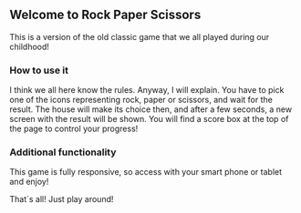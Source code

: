 ## Welcome to Rock Paper Scissors

This is a version of the old classic game that we all played during our childhood!

### How to use it

I think we all here know the rules. Anyway, I will explain. You have to pick one of the icons representing rock, paper or scissors, and wait for the result. The house will make its choice then, and after a few seconds, a new screen with the result will be shown. You will find a score box at the top of the page to control your progress!

### Additional functionality

This game is fully responsive, so access with your smart phone or tablet and enjoy!

That´s all! Just play around!
